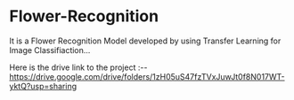 # Flower-Recognition

It is a Flower Recognition Model developed by using Transfer Learning for Image Classifiaction...

Here is the drive link to the project :--
  https://drive.google.com/drive/folders/1zH05uS47fzTVxJuwJt0f8N017WT-yktQ?usp=sharing
